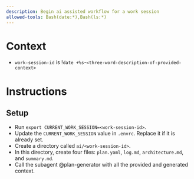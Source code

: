 ```yaml
---
description: Begin ai assisted workflow for a work session
allowed-tools: Bash(date:*),Bash(ls:*)
---
```


# Context
- `work-session-id` is !`date +%s`-`<three-word-description-of-provided-context>`

# Instructions
## Setup
- Run `export CURRENT_WORK_SESSION=<work-session-id>`.
- Update the `CURRENT_WORK_SESSION` value in `.envrc`. Replace it if it is already set.
- Create a directory called `ai/<work-session-id>`.
- In this directory, create four files: `plan.yaml`, `log.md`, `architecture.md`, and `summary.md`.
- Call the subagent @plan-generator with all the provided and generated context.
